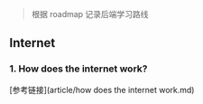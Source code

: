 > 根据 roadmap 记录后端学习路线

## Internet

### 1.  How does the internet work?

[参考链接](article/how does the internet work.md)

